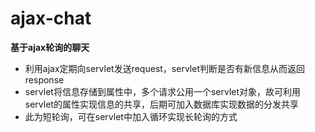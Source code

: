 # ajax-chat
<strong>基于ajax轮询的聊天</strong><br>
<ul><li>利用ajax定期向servlet发送request，servlet判断是否有新信息从而返回response</li>
<li>servlet将信息存储到属性中，多个请求公用一个servlet对象，故可利用servlet的属性实现信息的共享，后期可加入数据库实现数据的分发共享</li>
<li>此为短轮询，可在servlet中加入循环实现长轮询的方式</li></ul>
